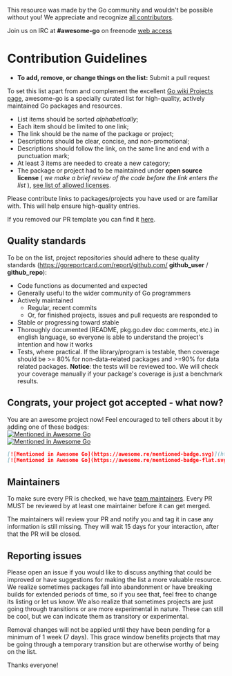 This resource was made by the Go community and wouldn't be possible without you! We appreciate and recognize [all contributors](https://github.com/avelino/awesome-go/graphs/contributors).

Join us on IRC at **#awesome-go** on freenode [web access](http://webchat.freenode.net/?channels=awesome-go)


# Contribution Guidelines

- **To add, remove, or change things on the list:** Submit a pull request

To set this list apart from and complement the excellent [Go wiki Projects page](https://golang.org/wiki/Projects), awesome-go is a specially curated list for high-quality, actively maintained Go packages and resources.

- List items should be sorted *alphabetically*;
- Each item should be limited to one link;
- The link should be the name of the package or project;
- Descriptions should be clear, concise, and non-promotional;
- Descriptions should follow the link, on the same line and end with a punctuation mark;
- At least 3 items are needed to create a new category;
- The package or project had to be maintained under **open source license** ( *we make a brief review of the code before the link enters the list* ), [see list of allowed licenses](https://opensource.org/licenses/alphabetical).

Please contribute links to packages/projects you have used or are familiar with. This will help ensure high-quality entries.

If you removed our PR template you can find it [here](https://github.com/avelino/awesome-go/blob/master/.github/PULL_REQUEST_TEMPLATE.md).


## Quality standards

To be on the list, project repositories should adhere to these quality standards (https://goreportcard.com/report/github.com/ **github_user** / **github_repo**):

- Code functions as documented and expected
- Generally useful to the wider community of Go programmers
- Actively maintained
  - Regular, recent commits
  - Or, for finished projects, issues and pull requests are responded to
- Stable or progressing toward stable
- Thoroughly documented (README, pkg.go.dev doc comments, etc.) in english language, so everyone is able to understand the project's intention and how it works
- Tests, where practical. If the library/program is testable, then coverage should be >= 80% for non-data-related packages and >=90% for data related packages. **Notice**: the tests will be reviewed too. We will check your coverage manually if your package's coverage is just a benchmark results.

## Congrats, your project got accepted - what now?
You are an awesome project now! Feel encouraged to tell others about it by adding one of these badges:  
[![Mentioned in Awesome Go](https://awesome.re/mentioned-badge.svg)](https://github.com/avelino/awesome-go)  
[![Mentioned in Awesome Go](https://awesome.re/mentioned-badge-flat.svg)](https://github.com/avelino/awesome-go)

```md
[![Mentioned in Awesome Go](https://awesome.re/mentioned-badge.svg)](https://github.com/avelino/awesome-go)  
[![Mentioned in Awesome Go](https://awesome.re/mentioned-badge-flat.svg)](https://github.com/avelino/awesome-go)
```


## Maintainers

To make sure every PR is checked, we have [team maintainers](MAINTAINERS). Every PR MUST be reviewed by at least one maintainer before it can get merged.

The maintainers will review your PR and notify you and tag it in case any
information is still missing. They will wait 15 days for your interaction, after
that the PR will be closed.


## Reporting issues

Please open an issue if you would like to discuss anything that could be improved or have suggestions for making the list a more valuable resource. We realize sometimes packages fall into abandonment or have breaking builds for extended periods of time, so if you see that, feel free to change its listing or let us know. We also realize that sometimes projects are just going through transitions or are more experimental in nature. These can still be cool, but we can indicate them as transitory or experimental.

Removal changes will not be applied until they have been pending for a minimum of 1 week (7 days). This grace window benefits projects that may be going through a temporary transition but are otherwise worthy of being on the list.

Thanks everyone!
